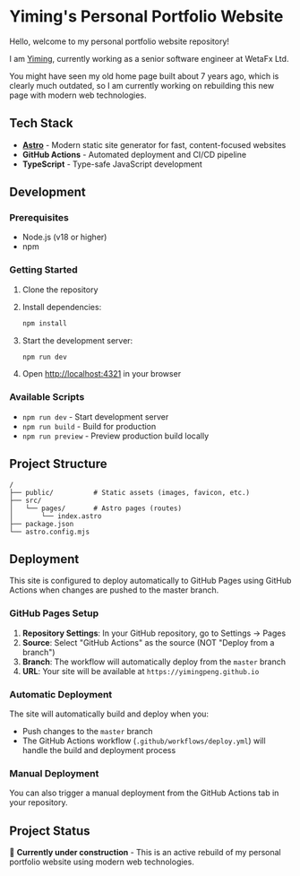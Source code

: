 # Yiming's Personal Portfolio Website

Hello, welcome to my personal portfolio website repository!

I am [Yiming](https://www.linkedin.com/in/yiming-nz/), currently working as a senior software engineer at WetaFx Ltd. 

You might have seen my old home page built about 7 years ago, which is clearly much outdated, so I am currently working on rebuilding this new page with modern web technologies.

## Tech Stack
- **[Astro](https://astro.new/latest/)** - Modern static site generator for fast, content-focused websites
- **GitHub Actions** - Automated deployment and CI/CD pipeline
- **TypeScript** - Type-safe JavaScript development

## Development

### Prerequisites
- Node.js (v18 or higher)
- npm

### Getting Started

1. Clone the repository
2. Install dependencies:
   ```bash
   npm install
   ```

3. Start the development server:
   ```bash
   npm run dev
   ```

4. Open [http://localhost:4321](http://localhost:4321) in your browser

### Available Scripts

- `npm run dev` - Start development server
- `npm run build` - Build for production
- `npm run preview` - Preview production build locally

## Project Structure

```text
/
├── public/          # Static assets (images, favicon, etc.)
├── src/
│   └── pages/       # Astro pages (routes)
│       └── index.astro
├── package.json
└── astro.config.mjs
```

## Deployment

This site is configured to deploy automatically to GitHub Pages using GitHub Actions when changes are pushed to the master branch.

### GitHub Pages Setup

1. **Repository Settings**: In your GitHub repository, go to Settings → Pages
2. **Source**: Select "GitHub Actions" as the source (NOT "Deploy from a branch")
3. **Branch**: The workflow will automatically deploy from the `master` branch
4. **URL**: Your site will be available at `https://yimingpeng.github.io`

### Automatic Deployment

The site will automatically build and deploy when you:
- Push changes to the `master` branch
- The GitHub Actions workflow (`.github/workflows/deploy.yml`) will handle the build and deployment process

### Manual Deployment

You can also trigger a manual deployment from the GitHub Actions tab in your repository.

## Project Status

🚧 **Currently under construction** - This is an active rebuild of my personal portfolio website using modern web technologies.